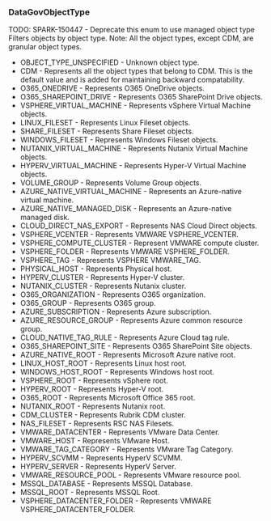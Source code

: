 ### DataGovObjectType
TODO: SPARK-150447 - Deprecate this enum to use managed object type
 Filters objects by object type.
 Note: All the object types, except CDM, are granular object types.

- OBJECT_TYPE_UNSPECIFIED - Unknown object type.
- CDM - Represents all the object types that belong to CDM. This is the default
 value and is added for maintaining backward compatability.
- O365_ONEDRIVE - Represents O365 OneDrive objects.
- O365_SHAREPOINT_DRIVE - Represents O365 SharePoint Drive objects.
- VSPHERE_VIRTUAL_MACHINE - Represents vSphere Virtual Machine objects.
- LINUX_FILESET - Represents Linux Fileset objects.
- SHARE_FILESET - Represents Share Fileset objects.
- WINDOWS_FILESET - Represents Windows Fileset objects.
- NUTANIX_VIRTUAL_MACHINE - Represents Nutanix Virtual Machine objects.
- HYPERV_VIRTUAL_MACHINE - Represents Hyper-V Virtual Machine objects.
- VOLUME_GROUP - Represents Volume Group objects.
- AZURE_NATIVE_VIRTUAL_MACHINE - Represents an Azure-native virtual machine.
- AZURE_NATIVE_MANAGED_DISK - Represents an Azure-native managed disk.
- CLOUD_DIRECT_NAS_EXPORT - Represents NAS Cloud Direct objects.
- VSPHERE_VCENTER - Represents VMWARE VSPHERE_VCENTER.
- VSPHERE_COMPUTE_CLUSTER - Represent VMWARE compute cluster.
- VSPHERE_FOLDER - Represents VMWARE VSPHERE_FOLDER.
- VSPHERE_TAG - Represents VSPHERE VMWARE_TAG.
- PHYSICAL_HOST - Represents Physical host.
- HYPERV_CLUSTER - Represents Hyper-V cluster.
- NUTANIX_CLUSTER - Represents Nutanix cluster.
- O365_ORGANIZATION - Represents O365 organization.
- O365_GROUP - Represents O365 group.
- AZURE_SUBSCRIPTION - Represents Azure subscription.
- AZURE_RESOURCE_GROUP - Represents Azure common resource group.
- CLOUD_NATIVE_TAG_RULE - Represents Azure Cloud tag rule.
- O365_SHAREPOINT_SITE - Represents O365 SharePoint Site objects.
- AZURE_NATIVE_ROOT - Represents Microsoft Azure native root.
- LINUX_HOST_ROOT - Represents Linux host root.
- WINDOWS_HOST_ROOT - Represents Windows host root.
- VSPHERE_ROOT - Represents vSphere root.
- HYPERV_ROOT - Represents Hyper-V root.
- O365_ROOT - Represents Microsoft Office 365 root.
- NUTANIX_ROOT - Represents Nutanix root.
- CDM_CLUSTER - Represents Rubrik CDM cluster.
- NAS_FILESET - Represents RSC NAS Filesets.
- VMWARE_DATACENTER - Represents VMware Data Center.
- VMWARE_HOST - Represents VMware Host.
- VMWARE_TAG_CATEGORY - Represents VMware Tag Category.
- HYPERV_SCVMM - Represents HyperV SCVMM.
- HYPERV_SERVER - Represents HyperV Server.
- VMWARE_RESOURCE_POOL - Represents VMware resource pool.
- MSSQL_DATABASE - Represents MSSQL Database.
- MSSQL_ROOT - Represents MSSQL Root.
- VSPHERE_DATACENTER_FOLDER - Represents VMWARE VSPHERE_DATACENTER_FOLDER.
